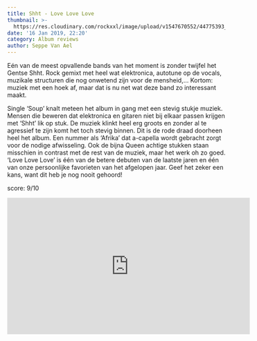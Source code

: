 ```yaml
---
title: Shht - Love Love Love
thumbnail: >-
  https://res.cloudinary.com/rockxxl/image/upload/v1547670552/44775393_2178716049035263_2611977742517796864_n.jpg
date: '16 Jan 2019, 22:20'
category: Album reviews
author: Seppe Van Ael
---
```

Eén van de meest opvallende bands van het moment is zonder twijfel het Gentse Shht. Rock gemixt met heel wat elektronica, autotune op de vocals, muzikale structuren die nog onwetend zijn voor de mensheid,… Kortom: muziek met een hoek af, maar dat is nu net wat deze band zo interessant maakt.

Single ‘Soup’ knalt meteen het album in gang met een stevig stukje muziek. Mensen die beweren dat elektronica en gitaren niet bij elkaar passen krijgen met ‘Shht’ lik op stuk. De muziek klinkt heel erg groots en zonder al te agressief te zijn komt het toch stevig binnen. Dit is de rode draad doorheen heel het album. Een nummer als ‘Afrika’ dat a-capella wordt gebracht zorgt voor de nodige afwisseling. Ook de bijna Queen achtige stukken staan misschien in contrast met de rest van de muziek, maar het werk oh zo goed. ‘Love Love Love’ is één van de betere debuten van de laatste jaren en één van onze persoonlijke favorieten van het afgelopen jaar. Geef het zeker een kans, want dit heb je nog nooit gehoord!  

score: 9/10

<iframe width="560" height="315" src="https://www.youtube.com/embed/Il6WZUEh0dA" frameborder="0" allow="accelerometer; autoplay; encrypted-media; gyroscope; picture-in-picture" allowfullscreen></iframe>

